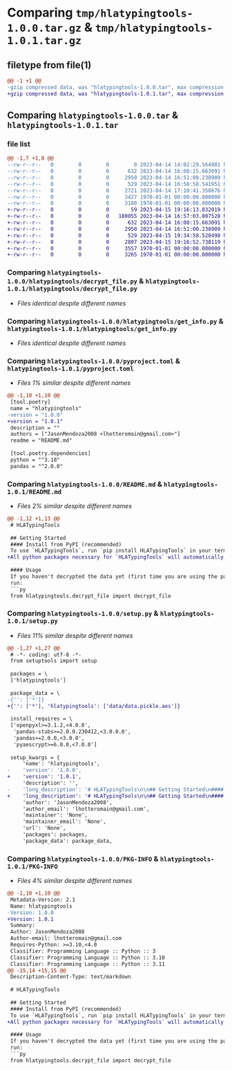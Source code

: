 # Comparing `tmp/hlatypingtools-1.0.0.tar.gz` & `tmp/hlatypingtools-1.0.1.tar.gz`

## filetype from file(1)

```diff
@@ -1 +1 @@
-gzip compressed data, was "hlatypingtools-1.0.0.tar", max compression
+gzip compressed data, was "hlatypingtools-1.0.1.tar", max compression
```

## Comparing `hlatypingtools-1.0.0.tar` & `hlatypingtools-1.0.1.tar`

### file list

```diff
@@ -1,7 +1,8 @@
--rw-r--r--   0        0        0        0 2023-04-14 14:02:29.564981 hlatypingtools-1.0.0/hlatypingtools/__init__.py
--rw-r--r--   0        0        0      632 2023-04-14 16:08:15.663091 hlatypingtools-1.0.0/hlatypingtools/decrypt_file.py
--rw-r--r--   0        0        0     2950 2023-04-14 16:51:00.238909 hlatypingtools-1.0.0/hlatypingtools/get_info.py
--rw-r--r--   0        0        0      529 2023-04-14 16:58:58.541951 hlatypingtools-1.0.0/pyproject.toml
--rw-r--r--   0        0        0     2721 2023-04-14 17:10:41.358676 hlatypingtools-1.0.0/README.md
--rw-r--r--   0        0        0     3427 1970-01-01 00:00:00.000000 hlatypingtools-1.0.0/setup.py
--rw-r--r--   0        0        0     3180 1970-01-01 00:00:00.000000 hlatypingtools-1.0.0/PKG-INFO
+-rw-r--r--   0        0        0       59 2023-04-15 19:16:13.832019 hlatypingtools-1.0.1/hlatypingtools/__init__.py
+-rw-r--r--   0        0        0   180055 2023-04-14 16:57:03.007528 hlatypingtools-1.0.1/hlatypingtools/data/data.pickle.aes
+-rw-r--r--   0        0        0      632 2023-04-14 16:08:15.663091 hlatypingtools-1.0.1/hlatypingtools/decrypt_file.py
+-rw-r--r--   0        0        0     2950 2023-04-14 16:51:00.238909 hlatypingtools-1.0.1/hlatypingtools/get_info.py
+-rw-r--r--   0        0        0      529 2023-04-15 19:34:58.520498 hlatypingtools-1.0.1/pyproject.toml
+-rw-r--r--   0        0        0     2807 2023-04-15 19:16:52.738119 hlatypingtools-1.0.1/README.md
+-rw-r--r--   0        0        0     3557 1970-01-01 00:00:00.000000 hlatypingtools-1.0.1/setup.py
+-rw-r--r--   0        0        0     3265 1970-01-01 00:00:00.000000 hlatypingtools-1.0.1/PKG-INFO
```

### Comparing `hlatypingtools-1.0.0/hlatypingtools/decrypt_file.py` & `hlatypingtools-1.0.1/hlatypingtools/decrypt_file.py`

 * *Files identical despite different names*

### Comparing `hlatypingtools-1.0.0/hlatypingtools/get_info.py` & `hlatypingtools-1.0.1/hlatypingtools/get_info.py`

 * *Files identical despite different names*

### Comparing `hlatypingtools-1.0.0/pyproject.toml` & `hlatypingtools-1.0.1/pyproject.toml`

 * *Files 1% similar despite different names*

```diff
@@ -1,10 +1,10 @@
 [tool.poetry]
 name = "hlatypingtools"
-version = "1.0.0"
+version = "1.0.1"
 description = ""
 authors = ["JasonMendoza2008 <lhotteromain@gmail.com>"]
 readme = "README.md"
 
 [tool.poetry.dependencies]
 python = "^3.10"
 pandas = "^2.0.0"
```

### Comparing `hlatypingtools-1.0.0/README.md` & `hlatypingtools-1.0.1/README.md`

 * *Files 2% similar despite different names*

```diff
@@ -1,12 +1,13 @@
 # HLATypingTools
 
 ## Getting Started
 #### Install from PyPI (recommended)
 To use `HLATypingTools`, run `pip install HLATypingTools` in your terminal.
+All python packages necessary for `HLATypingTools` will automatically be downloaded.
 
 #### Usage
 If you haven't decrypted the data yet (first time you are using the package and you did request access to the product),
 run:
 ```py
 from hlatypingtools.decrypt_file import decrypt_file
```

### Comparing `hlatypingtools-1.0.0/setup.py` & `hlatypingtools-1.0.1/setup.py`

 * *Files 11% similar despite different names*

```diff
@@ -1,27 +1,27 @@
 # -*- coding: utf-8 -*-
 from setuptools import setup
 
 packages = \
 ['hlatypingtools']
 
 package_data = \
-{'': ['*']}
+{'': ['*'], 'hlatypingtools': ['data/data.pickle.aes']}
 
 install_requires = \
 ['openpyxl>=3.1.2,<4.0.0',
  'pandas-stubs>=2.0.0.230412,<3.0.0.0',
  'pandas>=2.0.0,<3.0.0',
  'pyaescrypt>=6.0.0,<7.0.0']
 
 setup_kwargs = {
     'name': 'hlatypingtools',
-    'version': '1.0.0',
+    'version': '1.0.1',
     'description': '',
-    'long_description': '# HLATypingTools\n\n## Getting Started\n#### Install from PyPI (recommended)\nTo use `HLATypingTools`, run `pip install HLATypingTools` in your terminal.\n\n#### Usage\nIf you haven\'t decrypted the data yet (first time you are using the package and you did request access to the product),\nrun:\n```py\nfrom hlatypingtools.decrypt_file import decrypt_file\n\npassword: str = "___"   # Replace with password provided by the author \ndecrypt_file(password)\n```\nIt should print `File decrypted successfully`.\n\nThen you can use the package as follows:\n```py\nfrom hlatypingtools.get_info import get_allele_info\n\nallele: str = "A*01:01"\nprint(get_allele_info(allele, "Broad"))  # will output A1\nprint(get_allele_info(allele, "G Group"))  # will output A*01:01:01G\nprint(get_allele_info(allele, "P Group"))  # will output A*01:01P\nprint(get_allele_info(allele, "% locus"))  # will output 11.906\n```\n\nOr as follows:\n```py\nfrom hlatypingtools.get_info import get_locus\nprint(get_locus("A*01:01"))  # will output HLA_A\n```\n\nOr as follows to output all possible high-resolution alleles for a given low-resolution typing:\n```py\nfrom hlatypingtools.get_info import get_same_low_res_broad, get_same_low_res_assigned_type\nbroad = "DQ3"\nprint("DQB1*03:01" in get_same_low_res_broad(broad))  # will output True\nprint("DQB1*03:02" in get_same_low_res_broad(broad))  # will output True\n\nassigned_type = "DQ7"\nprint("DQB1*03:01" in get_same_low_res_assigned_type(assigned_type))  # will output True\nprint("DQB1*03:02" in get_same_low_res_assigned_type(assigned_type))  # will output False\n```\nNote:\n- Broad = something like A1, B7, Cw1, DR1, **DQ3** (!!!), DQA1&ast;01, DR52, DPB1&ast;01, or DPA1&ast;01\n- Assigned Type = something like A1, B7, Cw1, DR1, **DQ7** (!!!), DQA1&ast;01, DR52, DPB1&ast;01, or DPA1&ast;01\n\n#### Exit codes\n```\n0: Wrong password.\n1: Tried to acess the functions of the package without decrypting the data first.\n2: type_info requested is not available.\n3: wrong format for a low-resolution input. Has to be of the form A1, B7, Cw1, DR1, DQ3, DQA1*01, DR52, DPB1*01, or \nDPA1*01.\n```\n\n## About the source code\n- Follows [PEP8](https://peps.python.org/pep-0008/) Style Guidelines.\n- All functions are unit-tested with [pytest](https://docs.pytest.org/en/stable/).\n- All variables are correctly type-hinted, reviewed with [static type checker](https://mypy.readthedocs.io/en/stable/)\n`mypy`.\n- All functions are documented with [docstrings](https://www.python.org/dev/peps/pep-0257/).\n\n\n## Useful links:\n- [Corresponding GitHub repository](https://github.com/JasonMendoza2008/HLATypingTools)\n- [Corresponding PyPI page](https://pypi.org/project/HLATypingTools)\n',
+    'long_description': '# HLATypingTools\n\n## Getting Started\n#### Install from PyPI (recommended)\nTo use `HLATypingTools`, run `pip install HLATypingTools` in your terminal.\nAll python packages necessary for `HLATypingTools` will automatically be downloaded.\n\n#### Usage\nIf you haven\'t decrypted the data yet (first time you are using the package and you did request access to the product),\nrun:\n```py\nfrom hlatypingtools.decrypt_file import decrypt_file\n\npassword: str = "___"   # Replace with password provided by the author \ndecrypt_file(password)\n```\nIt should print `File decrypted successfully`.\n\nThen you can use the package as follows:\n```py\nfrom hlatypingtools.get_info import get_allele_info\n\nallele: str = "A*01:01"\nprint(get_allele_info(allele, "Broad"))  # will output A1\nprint(get_allele_info(allele, "G Group"))  # will output A*01:01:01G\nprint(get_allele_info(allele, "P Group"))  # will output A*01:01P\nprint(get_allele_info(allele, "% locus"))  # will output 11.906\n```\n\nOr as follows:\n```py\nfrom hlatypingtools.get_info import get_locus\nprint(get_locus("A*01:01"))  # will output HLA_A\n```\n\nOr as follows to output all possible high-resolution alleles for a given low-resolution typing:\n```py\nfrom hlatypingtools.get_info import get_same_low_res_broad, get_same_low_res_assigned_type\nbroad = "DQ3"\nprint("DQB1*03:01" in get_same_low_res_broad(broad))  # will output True\nprint("DQB1*03:02" in get_same_low_res_broad(broad))  # will output True\n\nassigned_type = "DQ7"\nprint("DQB1*03:01" in get_same_low_res_assigned_type(assigned_type))  # will output True\nprint("DQB1*03:02" in get_same_low_res_assigned_type(assigned_type))  # will output False\n```\nNote:\n- Broad = something like A1, B7, Cw1, DR1, **DQ3** (!!!), DQA1&ast;01, DR52, DPB1&ast;01, or DPA1&ast;01\n- Assigned Type = something like A1, B7, Cw1, DR1, **DQ7** (!!!), DQA1&ast;01, DR52, DPB1&ast;01, or DPA1&ast;01\n\n#### Exit codes\n```\n0: Wrong password.\n1: Tried to acess the functions of the package without decrypting the data first.\n2: type_info requested is not available.\n3: wrong format for a low-resolution input. Has to be of the form A1, B7, Cw1, DR1, DQ3, DQA1*01, DR52, DPB1*01, or \nDPA1*01.\n```\n\n## About the source code\n- Follows [PEP8](https://peps.python.org/pep-0008/) Style Guidelines.\n- All functions are unit-tested with [pytest](https://docs.pytest.org/en/stable/).\n- All variables are correctly type-hinted, reviewed with [static type checker](https://mypy.readthedocs.io/en/stable/)\n`mypy`.\n- All functions are documented with [docstrings](https://www.python.org/dev/peps/pep-0257/).\n\n\n## Useful links:\n- [Corresponding GitHub repository](https://github.com/JasonMendoza2008/HLATypingTools)\n- [Corresponding PyPI page](https://pypi.org/project/HLATypingTools)\n',
     'author': 'JasonMendoza2008',
     'author_email': 'lhotteromain@gmail.com',
     'maintainer': 'None',
     'maintainer_email': 'None',
     'url': 'None',
     'packages': packages,
     'package_data': package_data,
```

### Comparing `hlatypingtools-1.0.0/PKG-INFO` & `hlatypingtools-1.0.1/PKG-INFO`

 * *Files 4% similar despite different names*

```diff
@@ -1,10 +1,10 @@
 Metadata-Version: 2.1
 Name: hlatypingtools
-Version: 1.0.0
+Version: 1.0.1
 Summary: 
 Author: JasonMendoza2008
 Author-email: lhotteromain@gmail.com
 Requires-Python: >=3.10,<4.0
 Classifier: Programming Language :: Python :: 3
 Classifier: Programming Language :: Python :: 3.10
 Classifier: Programming Language :: Python :: 3.11
@@ -15,14 +15,15 @@
 Description-Content-Type: text/markdown
 
 # HLATypingTools
 
 ## Getting Started
 #### Install from PyPI (recommended)
 To use `HLATypingTools`, run `pip install HLATypingTools` in your terminal.
+All python packages necessary for `HLATypingTools` will automatically be downloaded.
 
 #### Usage
 If you haven't decrypted the data yet (first time you are using the package and you did request access to the product),
 run:
 ```py
 from hlatypingtools.decrypt_file import decrypt_file
```

